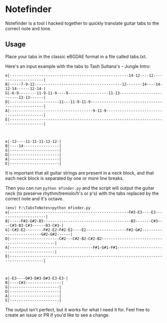 # Notefinder

Notefinder is a tool I hacked together to quickly translate guitar tabs to the correct note and tone.

## Usage
Place your tabs in the classic eBGDAE format in a file called tabs.txt.

Here's an input example with the tabs to Tash Sultana's - Jungle Intro:

```
e|-----------------------------------------------------14-12----12---------------------|
B|-----7-9-12---------------------------------------12-------14----14-12-14------12-14-|
G|-6-9--------11-9-11-9----9------------------11-13-------------------------13-13------|
D|----------------------11---11-9-11-9-------------------------------------------------|
A|-------------------------------------9-11-9------------------------------------------|
E|-------------------------------------------------------------------------------------|



e|-12----11-11-11-12-12-|
B|----14----------------|
G|----------------------|
D|----------------------|
A|----------------------|
E|----------------------|
```

It is important that all guitar strings are present in a neck block, and that each neck block is separated by one or more line breaks.

Then you can run `python mfinder.py` and the script will output the guitar neck (to preserve rhythm/tremolo/h's or p's) with the tabs replaced by the correct note and it's octave.

```
(env) F:\TabsToNotes>python mfinder.py
e|-----------------------------------------------------F#3-E3----E3---------------------|
B|-----F#2-G#2-B3---------------------------------------B3-------C#3----C#3-B3-C#3------B3-C#3-|
G|-C#2-E2--------F#2-E2-F#2-E2----E2------------------F#2-G#2-------------------------G#2-G#2------|
D|----------------------C#2---C#2-B2-C#2-B2-------------------------------------------------|
A|-------------------------------------F#1-G#1-F#1------------------------------------------|
E|-------------------------------------------------------------------------------------|



e|-E3----D#3-D#3-D#3-E3-E3-|
B|----C#3----------------|
G|----------------------|
D|----------------------|
A|----------------------|
E|----------------------|
```

The output isn't perfect, but it works for what I need it for. Feel free to create an issue or PR if you'd like to see a change.
